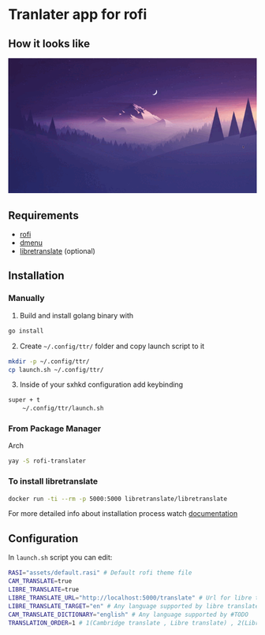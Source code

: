 # Tranlater app for rofi

## How it looks like

![Preview](docs/preview.gif)

## Requirements
- [rofi](https://github.com/davatorium/rofi)
- [dmenu](https://archlinux.org/packages/extra/x86_64/dmenu/)
- [libretranslate](https://github.com/LibreTranslate/LibreTranslate) (optional)

## Installation

### Manually
1) Build and install golang binary with
```bash
go install
```
2) Create `~/.config/ttr/` folder and copy launch script to it
```bash
mkdir -p ~/.config/ttr/
cp launch.sh ~/.config/ttr/
```
3) Inside of your sxhkd configuration add keybinding
```bash
super + t
	~/.config/ttr/launch.sh
```

### From Package Manager
Arch
```bash
yay -S rofi-translater
```
### To install libretranslate
```bash
docker run -ti --rm -p 5000:5000 libretranslate/libretranslate
```
For more detailed info about installation process watch [documentation]( https://github.com/LibreTranslate/LibreTranslate?tab=readme-ov-file#install-and-run )

## Configuration
In `launch.sh` script you can edit:
```bash
RASI="assets/default.rasi" # Default rofi theme file
CAM_TRANSLATE=true
LIBRE_TRANSLATE=true
LIBRE_TRANSLATE_URL="http://localhost:5000/translate" # Url for libre translate instance
LIBRE_TRANSLATE_TARGET="en" # Any language supported by libre translate #TODO
CAM_TRANSLATE_DICTIONARY="english" # Any language supported by #TODO
TRANSLATION_ORDER=1 # 1(Cambridge translate , Libre translate) , 2(Libre translate , Cambridge translate)
```
